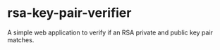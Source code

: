 # rsa-key-pair-verifier
A simple web application to verify if an RSA private and public key pair matches.
